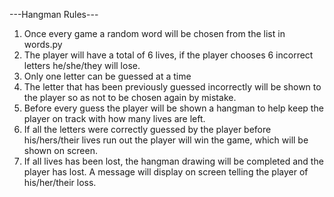 ---Hangman Rules---
1. Once every game a random word will be chosen from the list in words.py
2. The player will have a total of 6 lives, if the player chooses 6 incorrect letters he/she/they will lose.
3. Only one letter can be guessed at a time
4. The letter that has been previously guessed incorrectly will be shown to the player so as not to be chosen again by mistake.
5. Before every guess the player will be shown a hangman to help keep the player on track with how many lives are left.
6. If all the letters were correctly guessed by the player before his/hers/their lives run out the player will win the game, which
    will be shown on screen.
7. If all lives has been lost, the hangman drawing will be completed and the player has lost. A message will display on screen
    telling the player of his/her/their loss.